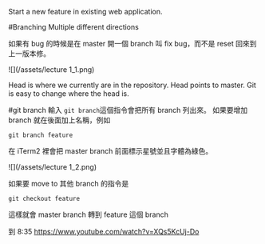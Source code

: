 Start a new feature in existing web application.

#Branching 
Multiple different directions

如果有 bug 的時候是在 master 開一個 branch 叫 fix bug，而不是 reset 回來到上一版本修。

![](/assets/lecture 1_1.png)

Head is where we currently are in the repository. Head points to master. Git is easy to change where the head is.

#git branch
輸入 `git branch`這個指令會把所有 branch 列出來。
如果要增加 branch 就在後面加上名稱，例如

`git branch feature`

在 iTerm2 裡會把 master branch 前面標示星號並且字體為綠色。

![](/assets/lecture 1_2.png)

如果要 move to 其他 branch 的指令是

`git checkout feature`

這樣就會 master branch 轉到 feature 這個 branch

到 8:35
https://www.youtube.com/watch?v=XQs5KcUj-Do